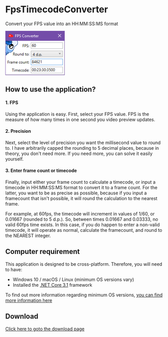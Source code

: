# FpsTimecodeConverter
Convert your FPS value into an HH:MM:SS:MS format

![Application View](/ReadmeImages/MainWindow.png)

## How to use the application?
#### 1. FPS
Using the application is easy. First, select your FPS value.
FPS is the measure of how many times in one second you video preview updates.

#### 2. Precision
Next, select the level of precision you want the millisecond value to round to.
I have arbitrarily capped the rounding to 5 decimal places, because in theory, you don't need more.
If you need more, you can solve it easily yourself.

#### 3. Enter frame count or timecode
Finally, input either your frame count to calculate a timecode, or input a timecode in HH:MM:SS:MS format
to convert it to a frame count. For the latter, you want to be as precise as possible, because if you input
a framecount that isn't possible, it will round the calculation to the nearest frame.

For example, at 60fps, the timecode will increment in values of 1/60, or 0.01667 (rounded to 5 d.p.).
So, between times 0.01667 and 0.03333, no valid 60fps time exists. In this case, if you do happen to enter
a non-valid timecode, it will operate as normal, calculate the framecount, and round to the NEAREST integer.

## Computer requirement
This application is designed to be cross-platform.
Therefore, you will need to have:
- Windows 10 / macOS / Linux (minimum OS versions vary)
- Installed the [.NET Core 3.1](https://dotnet.microsoft.com/download/dotnet-core/current/runtime) framework

To find out more information regarding minimum OS versions, [you can find more information here](https://docs.microsoft.com/en-us/dotnet/core/install/dependencies)

## Download
[Click here to goto the download page](https://github.com/TimeTravelPenguin/FpsTimecodeConverter/releases)
